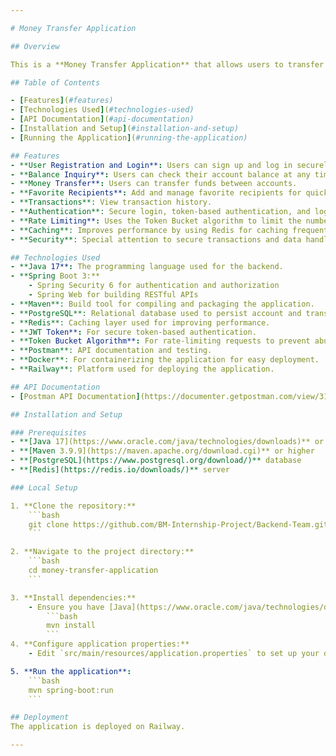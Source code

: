```yaml
---

# Money Transfer Application

## Overview

This is a **Money Transfer Application** that allows users to transfer money between accounts, view account balances, and manage favorite recipients. The application uses Java Spring Boot for the backend, with PostgreSQL as the database, and Redis for caching. It is containerized using Docker and deployed on Railway.

## Table of Contents

- [Features](#features)
- [Technologies Used](#technologies-used)
- [API Documentation](#api-documentation)
- [Installation and Setup](#installation-and-setup)
- [Running the Application](#running-the-application)

## Features
- **User Registration and Login**: Users can sign up and log in securely using email and password.
- **Balance Inquiry**: Users can check their account balance at any time.
- **Money Transfer**: Users can transfer funds between accounts.
- **Favorite Recipients**: Add and manage favorite recipients for quick and easy transfers.
- **Transactions**: View transaction history.
- **Authentication**: Secure login, token-based authentication, and logout functionality.
- **Rate Limiting**: Uses the Token Bucket algorithm to limit the number of requests a user can make in a given period.
- **Caching**: Improves performance by using Redis for caching frequently accessed data.
- **Security**: Special attention to secure transactions and data handling, with token-based authentication and rate-limiting mechanisms in place.

## Technologies Used
- **Java 17**: The programming language used for the backend.
- **Spring Boot 3:**
    - Spring Security 6 for authentication and authorization
    - Spring Web for building RESTful APIs
- **Maven**: Build tool for compiling and packaging the application.
- **PostgreSQL**: Relational database used to persist account and transaction data.
- **Redis**: Caching layer used for improving performance.
- **JWT Token**: For secure token-based authentication.
- **Token Bucket Algorithm**: For rate-limiting requests to prevent abuse.
- **Postman**: API documentation and testing.
- **Docker**: For containerizing the application for easy deployment.
- **Railway**: Platform used for deploying the application.

## API Documentation
- [Postman API Documentation](https://documenter.getpostman.com/view/31979113/2sAXjSyoUB)

## Installation and Setup

### Prerequisites
- **[Java 17](https://www.oracle.com/java/technologies/downloads)** or higher
- **[Maven 3.9.9](https://maven.apache.org/download.cgi)** or higher
- **[PostgreSQL](https://www.postgresql.org/download/)** database
- **[Redis](https://redis.io/downloads/)** server

### Local Setup

1. **Clone the repository:**
    ```bash
    git clone https://github.com/BM-Internship-Project/Backend-Team.git
    ```

2. **Navigate to the project directory:**
    ```bash
    cd money-transfer-application
    ```

3. **Install dependencies:**
    - Ensure you have [Java](https://www.oracle.com/java/technologies/downloads) and [Maven](https://maven.apache.org/download.cgi) installed. Then, run:
        ```bash
        mvn install
        ```
4. **Configure application properties:**
    - Edit `src/main/resources/application.properties` to set up your database and other configuration settings.

5. **Run the application**:
    ```bash
    mvn spring-boot:run
    ```

## Deployment
The application is deployed on Railway.

---
```

